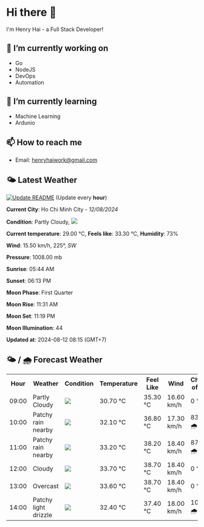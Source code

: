 # Hi there 👋

I'm Henry Hai - a Full Stack Developer!

## 🔭 I’m currently working on

- Go
- NodeJS
- DevOps
- Automation

## 🌱 I’m currently learning

- Machine Learning
- Ardunio

## 📫 How to reach me

- Email: <henryhaiwork@gmail.com>

## 🌤️ Latest Weather
[![Update README](https://github.com/henry0hai/henry0hai/actions/workflows/udpateReadme.yml/badge.svg)](https://github.com/henry0hai/henry0hai/actions/workflows/udpateReadme.yml)
(Update every **hour**)
<!-- CURRENT_WEATHER:START -->
**Current City**: Ho Chi Minh City - *12/08/2024*

**Condition**: Partly Cloudy, <img src="https://cdn.weatherapi.com/weather/64x64/day/116.png"/>

**Current temperature**: 29.00 °C, **Feels like**: 33.30 °C, **Humidity**: 73%

**Wind**: 15.50 km/h, 225°, *SW*

**Pressure**: 1008.00 mb

**Sunrise**: 05:44 AM

**Sunset**: 06:13 PM

**Moon Phase**: First Quarter

**Moon Rise**: 11:31 AM

**Moon Set**: 11:19 PM

**Moon Illumination**: 44

**Updated at**: 2024-08-12 08:15 (GMT+7)<!-- CURRENT_WEATHER:END -->

## 🌤️ / 🌧️ Forecast Weather
<!-- FORECAST_WEATHER:START -->
<table>
		<tr>
			<th>Hour</th>
			<th>Weather</th>
			<th>Condition</th>
			<th>Temperature</th>
			<th>Feel Like</th>
			<th>Wind</th>
			<th>Chance of Rain</th>
		</tr>
				<tr>
					<td>09:00</td>
					<td>Partly Cloudy </td>
					<td><img src='https://cdn.weatherapi.com/weather/64x64/day/116.png'/></td>
					<td>30.70 °C</td>
					<td>35.30 °C</td>
					<td>16.60 km/h</td>
					<td>0 %</td>
				</tr>
				<tr>
					<td>10:00</td>
					<td>Patchy rain nearby</td>
					<td><img src='https://cdn.weatherapi.com/weather/64x64/day/176.png'/></td>
					<td>32.10 °C</td>
					<td>36.80 °C</td>
					<td>17.30 km/h</td>
					<td>83 % 🌧️</td>
				</tr>
				<tr>
					<td>11:00</td>
					<td>Patchy rain nearby</td>
					<td><img src='https://cdn.weatherapi.com/weather/64x64/day/176.png'/></td>
					<td>33.20 °C</td>
					<td>38.20 °C</td>
					<td>18.40 km/h</td>
					<td>87 % 🌧️</td>
				</tr>
				<tr>
					<td>12:00</td>
					<td>Cloudy </td>
					<td><img src='https://cdn.weatherapi.com/weather/64x64/day/119.png'/></td>
					<td>33.70 °C</td>
					<td>38.70 °C</td>
					<td>18.40 km/h</td>
					<td>0 %</td>
				</tr>
				<tr>
					<td>13:00</td>
					<td>Overcast </td>
					<td><img src='https://cdn.weatherapi.com/weather/64x64/day/122.png'/></td>
					<td>33.60 °C</td>
					<td>38.70 °C</td>
					<td>18.40 km/h</td>
					<td>0 %</td>
				</tr>
				<tr>
					<td>14:00</td>
					<td>Patchy light drizzle</td>
					<td><img src='https://cdn.weatherapi.com/weather/64x64/day/263.png'/></td>
					<td>32.40 °C</td>
					<td>37.40 °C</td>
					<td>18.00 km/h</td>
					<td>100 % 🌧️</td>
				</tr>
</table>
<!-- FORECAST_WEATHER:END -->
